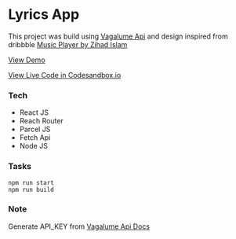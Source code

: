 # Lyrics App

This project was build using [Vagalume Api](https://www.vagalume.com.br/) and design inspired from dribbble [Music Player by Zihad Islam](https://dribbble.com/shots/4377601-Music-player)

[View Demo](https://3rm3508o56.codesandbox.io/)

[View Live Code in Codesandbox.io](https://codesandbox.io/s/3rm3508o56)

### Tech

- React JS
- Reach Router
- Parcel JS
- Fetch Api
- Node JS

### Tasks

```
npm run start
npm run build
```

### Note

Generate API_KEY from [Vagalume Api Docs](https://api.vagalume.com.br/docs/)
